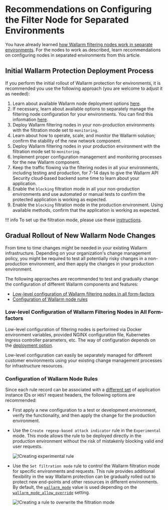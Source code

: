 # Recommendations on Configuring the Filter Node for Separated Environments

You have already learned [how Wallarm filtering nodes work in separate environments](how-wallarm-in-separated-environments-works.md). For the nodes to work as described, learn recommendations on configuring nodes in separated environments from this article.

## Initial Wallarm Protection Deployment Process

If you perform the initial rollout of Wallarm protection for environments, it is recommended you use the following approach (you are welcome to adjust it as needed):

1. Learn about available Wallarm node deployment options [here](../../supported-platforms.md).
2. If necessary, learn about available options to separately manage the filtering node configuration for your environments. You can find this information [here](how-wallarm-in-separated-environments-works.md#relevant-wallarm-features).
3. Deploy Wallarm filtering nodes in your non-production environments with the filtration mode set to `monitoring`.
4. Learn about how to operate, scale, and monitor the Wallarm solution; confirm the stability of the new network component.
5. Deploy Wallarm filtering nodes in your production environment with the filtration mode set to `monitoring`.
6. Implement proper configuration management and monitoring processes for the new Wallarm component.
7. Keep the traffic flowing via the filtering nodes in all your environments, including testing and production, for 7-14 days to give the Wallarm API Security cloud‑based backend some time to learn about your application.
8. Enable the `blocking` filtration mode in all your non-production environments and use automated or manual tests to confirm the protected application is working as expected.
9. Enable the `blocking` filtration mode in the production environment. Using available methods, confirm that the application is working as expected.

!!! info
    To set up the filtration mode, please use these [instructions](../../configure-wallarm-mode.md).

## Gradual Rollout of New Wallarm Node Changes

From time to time changes might be needed in your existing Wallarm infrastructure. Depending on your organization's change management policy, you might be required to test all potentially risky changes in a non-production environment, and then apply the changes in your production environment.

The following approaches are recommended to test and gradually change the configuration of different Wallarm components and features:
* [Low-level configuration of Wallarm filtering nodes in all form-factors](#low-level-onfiguration-of-wallarm-filtering-nodes-in-all-form-factors)
* [Configuration of Wallarm node rules](#configuration-of-wallarm-node-rules)

### Low-level Configuration of Wallarm Filtering Nodes in All Form-factors

Low-level configuration of filtering nodes is performed via Docker environment variables, provided NGINX configuration file, Kubernetes Ingress controller parameters, etc. The way of configuration depends on the [deployment option](../../supported-platforms.md). 

Low-level configuration can easily be separately managed for different customer environments using your existing change management processes for infrastructure resources.

### Configuration of Wallarm Node Rules

Since each rule record can be associated with a [different set](how-wallarm-in-separated-environments-works.md#resource-identification) of application instance IDs or `HOST` request headers, the following options are recommended:

* First apply a new configuration to a test or development environment, verify the functionality, and then apply the change for the production environment.
* Use the `Create regexp-based attack indicator` rule in the `Experimental` mode. This mode allows the rule to be deployed directly in the production environment without the risk of mistakenly blocking valid end user requests.

    ![!Creating experimental rule](../../../images/admin-guides/configuration-guides/waf-in-separate-environments/define-attack-experimental.png)

* Use the `Set filtration mode` rule to control the Wallarm filtration mode for specific environments and requests. This rule provides additional flexibility in the way Wallarm protection can be gradually rolled out to protect new end-points and other resources in different environments. By default, the [`wallarm_mode`](../../configure-parameters-en.md#wallarm_mode) value is used depending on the [`wallarm_mode_allow_override`](../../configure-parameters-en.md#wallarm_mode_allow_override) setting.

    ![!Creating a rule to overwrite the filtration mode](../../../images/admin-guides/configuration-guides/waf-in-separate-environments/rule-overwrite-filtering-mode.png)